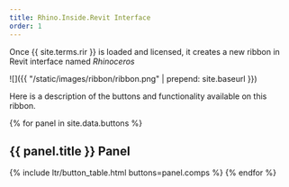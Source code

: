 ```yaml
---
title: Rhino.Inside.Revit Interface
order: 1
---
```


Once {{ site.terms.rir }} is loaded and licensed, it creates a new ribbon in Revit interface named *Rhinoceros*

![]({{ "/static/images/ribbon/ribbon.png" | prepend: site.baseurl }})

Here is a description of the buttons and functionality available on this ribbon.

{% for panel in site.data.buttons %}
## {{ panel.title }} Panel
{% include ltr/button_table.html buttons=panel.comps %}
{% endfor %}
